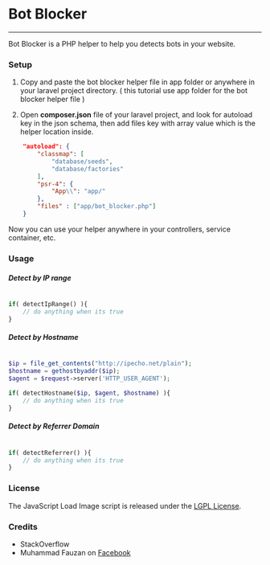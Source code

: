 <p align="center">
    <h1>Bot Blocker</h1>
</p>

-----------------------------------------

Bot Blocker is a PHP helper to help you detects bots in your website.

### Setup

1. Copy and paste the bot blocker helper file in app folder or anywhere in your laravel project directory. ( this tutorial use app folder for the bot blocker helper file )

2. Open <b>composer.json</b> file of your laravel project, and look for autoload key in the json schema, then add files key with array value which is the helper location inside.

```json
    "autoload": {
        "classmap": [
            "database/seeds",
            "database/factories"
        ],
        "psr-4": {
            "App\\": "app/"
        },
        "files" : ["app/bot_blocker.php"]
    }
```
Now you can use your helper anywhere in your controllers, service container, etc.

### Usage

##### Detect by IP range
```php

if( detectIpRange() ){
    // do anything when its true
}

```

##### Detect by Hostname
```php

$ip = file_get_contents("http://ipecho.net/plain");
$hostname = gethostbyaddr($ip);
$agent = $request->server('HTTP_USER_AGENT');

if( detectHostname($ip, $agent, $hostname) ){
    // do anything when its true
}

```

##### Detect by Referrer Domain
```php

if( detectReferrer() ){
    // do anything when its true
}

```

### License
The JavaScript Load Image script is released under the <a href="LICENSE">LGPL License</a>.

### Credits
* StackOverflow
* Muhammad Fauzan on <a href="https://facebook.com/fauzandotjs" target="_blank">Facebook</a>